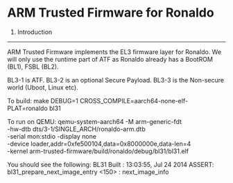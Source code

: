 ARM Trusted Firmware for Ronaldo
================================

1.  Introduction
----------------
ARM Trusted Firmware implements the EL3 firmware layer for Ronaldo.
We will only use the runtime part of ATF as Ronaldo already has a
BootROM (BL1), FSBL (BL2).

BL3-1 is ATF.
BL3-2 is an optional Secure Payload.
BL3-3 is the Non-secure world (Uboot, Linux etc).

To build:
make DEBUG=1 CROSS_COMPILE=aarch64-none-elf- PLAT=ronaldo bl31

To run on QEMU:
qemu-system-aarch64 -M arm-generic-fdt \
	-hw-dtb dts/3-1/SINGLE_ARCH/ronaldo-arm.dtb \
	-serial mon:stdio -display none \
	-device loader,addr=0xfe500104,data=0x8000000e,data-len=4 \
	-kernel arm-trusted-firmware/build/ronaldo/debug/bl31/bl31.elf

You should see the following:
BL31 Built : 13:03:55, Jul 24 2014
ASSERT: bl31_prepare_next_image_entry <150> : next_image_info
